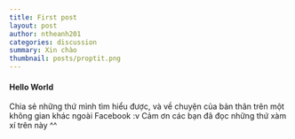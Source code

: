 ```yaml
---
title: First post
layout: post
author: ntheanh201
categories: discussion
summary: Xin chào
thumbnail: posts/proptit.png
---
```


#### Hello World
Chia sẻ những thứ mình tìm hiểu được, và về chuyện của bản thân trên một không gian khác ngoài Facebook :v
Cảm ơn các bạn đã đọc những thứ xàm xí trên này ^^